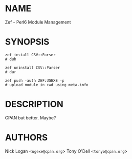 # NAME

Zef - Perl6 Module Management

# SYNOPSIS

    zef install CSV::Parser
    # duh

    zef uninstall CSV::Parser
    # dur

    zef push -auth ZEF:UGEXE -p
    # upload module in cwd using meta.info

# DESCRIPTION

CPAN but better. Maybe?

# AUTHORS

Nick Logan <`ugexe@cpan.org`\>
Tony O'Dell <`tonyo@cpan.org`\>
